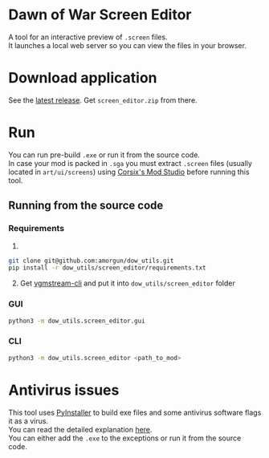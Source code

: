 # Dawn of War Screen Editor
A tool for an interactive preview of `.screen` files.  
It launches a local web server so you can view the files in your browser.

# Download application
See the [latest release](https://github.com/amorgun/dow_utils/releases/tag/SE0.3).
Get `screen_editor.zip` from there.

# Run
You can run pre-build `.exe` or run it from the source code.  
In case your mod is packed in `.sga` you must extract `.screen` files (usually located in `art/ui/screens`) using [Corsix's Mod Studio](https://modstudio.corsix.org/) before running this tool.

## Running from the source code
### Requirements
1. 
```bash
git clone git@github.com:amorgun/dow_utils.git
pip install -r dow_utils/screen_editor/requirements.txt
```
2. Get [vgmstream-cli](https://github.com/vgmstream/vgmstream) and put it into `dow_utils/screen_editor` folder

### GUI
```bash
python3 -m dow_utils.screen_editor.gui
```

### CLI
```bash
python3 -m dow_utils.screen_editor <path_to_mod>
```

# Antivirus issues
This tool uses [PyInstaller](https://github.com/pyinstaller/pyinstaller/tree/develop) to build exe files and some antivirus software flags it as a virus.  
You can read the detailed explanation [here](https://github.com/pyinstaller/pyinstaller/blob/develop/.github/ISSUE_TEMPLATE/antivirus.md).  
You can either add the `.exe` to the exceptions or run it from the source code.